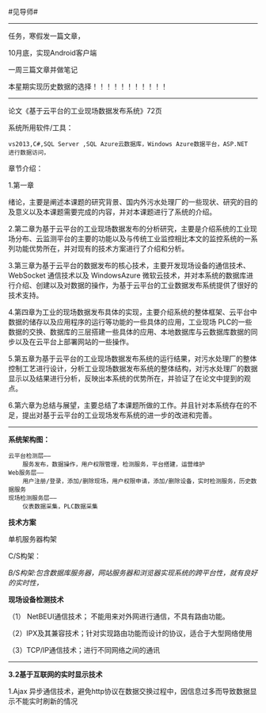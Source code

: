 #见导师#

----------

任务，寒假发一篇文章，

10月底，实现Android客户端

一周三篇文章并做笔记

本星期实现历史数据的选择！！！！！！！！！！！

-----------
论文《基于云平台的工业现场数据发布系统》72页

系统所用软件/工具：
	
	vs2013,C#,SQL Server ,SQL Azure云数据库，Windows Azure数据平台，ASP.NET
	进行数据访问，

章节介绍：

1.第一章
	
绪论，主要是阐述本课题的研究背景、国内外污水处理厂的一些现状、研究的目的及意义以及本课题需要完成的内容，并对本课题进行了系统的介绍。

2.第二章为基于云平台的工业现场数据发布的分析研究，主要是介绍系统的工业现场分布、云监测平台的主要的功能以及与传统工业监控相比本文的监控系统的一系列功能优势所在，并对现有的技术方案进行了介绍和分析。

3.第三章为基于云平台的数据发布的核心技术，主要开发现场设备的通信技术、WebSocket 通信技术以及 WindowsAzure 微软云技术，并对本系统的数据库进行介绍、创建以及对数据的操作，为基于云平台的工业数据发布系统提供了很好的技术支持。

4.第四章为工业的现场数据发布具体的实现，主要介绍系统的整体框架、云平台中数据的储存以及应用程序的运行等功能的一些具体的应用，工业现场 PLC的一些数据的交换、数据库的三层搭建一些具体的应用、本地数据库与云数据库数据的同步以及在云平台上部署网站的一些操作。

5.第五章为基于云平台的工业现场数据发布系统的运行结果，对污水处理厂的整体控制工艺进行设计，分析工业现场数据发布系统的整体结构，对污水处理厂的数据显示以及结果进行分析，反映出本系统的优势所在，并验证了在论文中提到的观点。

6.第六章为总结与展望，主要总结了本课题所做的工作。并且针对本系统存在的不足，提出对基于云平台的工业现场发布系统的进一步的改进和完善。


----------
**系统架构图：**
	
	云平台检测层——
		服务发布，数据操作，用户权限管理，检测服务，平台搭建，运营维护
	Web服务层——
		用户注册/登录，添加/删除现场，用户权限申请，添加/删除设备，实时检测服务，历史数据服务
	现场检测服务层——
		仪表数据采集，PLC数据采集


**技术方案**

单机服务器构架

C/S构架：
	
*B/S构架:包含数据库服务器，网站服务器和浏览器实现系统的跨平台性，就有良好的实时性，*


**现场设备检测技术**

（1） NetBEUI通信技术； 不能用来对外网进行通信，不具有路由功能。

（2）IPX及其兼容技术；针对实现路由功能而设计的协议，适合于大型网络使用

（3）TCP/IP通信技术；进行不同网络之间的通讯

----

**3.2基于互联网的实时显示技术**

1.Ajax 异步通信技术，避免http协议在数据交换过程中，因信息过多而导致数据显示不能实时刷新的情况
